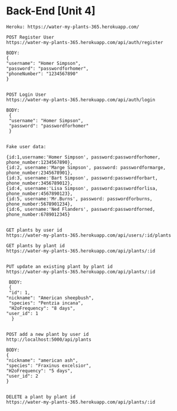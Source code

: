 # Back-End [Unit 4]
	Heroku: https://water-my-plants-365.herokuapp.com/
	
	POST Register User
	https://water-my-plants-365.herokuapp.com/api/auth/register

	BODY:
	{
	"username": "Homer Simpson",
	"password": "passwordforhomer",
	"phoneNumber": "1234567890"
	}


	POST Login User
	https://water-my-plants-365.herokuapp.com/api/auth/login

	BODY:
	 {
   	 "username": "Homer Simpson",	
   	 "password": "passwordforhomer"
	 }


	Fake user data: 
   
   	{id:1,username:'Homer Simpson', password:passwordforhomer, phone_number:1234567890},
	{id:2, username:'Marge Simpson', password: passwordformarge, phone_number:2345678901},
	{id:3, username:'Bart Simpson', password:passwordforbart, phone_number:3456789012},
	{id:4, username:'Lisa Simpson', password:passwordforlisa, phone_number:4567890123},
	{id:5, username:'Mr.Burns', password: passwordforburns, phone_number:5678901234},
	{id:6, username:'Ned Flanders', password:passwordforned, phone_number:6789012345}
    
    
   	GET plants by user id
   	https://water-my-plants-365.herokuapp.com/api/users/:id/plants
    
   	GET plants by plant id
   	https://water-my-plants-365.herokuapp.com/api/plants/:id
    
     
	PUT update an existing plant by plant id
  	https://water-my-plants-365.herokuapp.com/api/plants/:id
  
 	 BODY:
 	 {
 	 "id": 1,
  	"nickname": "American sheepbush",
 	 "species": "Pentzia incana",
 	 "H2oFrequency": "8 days",
  	"user_id": 1
  	  }
  
  	
    POST add a new plant by user id
    http://localhost:5000/api/plants
	
  	BODY:
	{
	"nickname": "american ash",
	"species": "Fraxinus excelsior",
	"H2oFrequency": "5 days",
	"user_id": 2
	}
  
  
	DELETE a plant by plant id
 	https://water-my-plants-365.herokuapp.com/api/plants/:id

  

    
